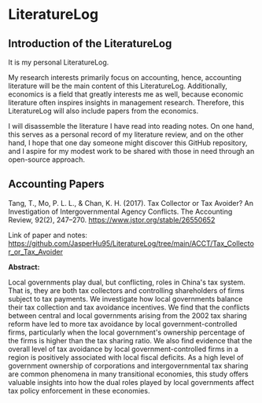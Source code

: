 # LiteratureLog

## Introduction of the LiteratureLog

It is my personal LiteratureLog.



My research interests primarily focus on accounting, hence, accounting literature will be the main content of this LiteratureLog. Additionally, economics is a field that greatly interests me as well, because economic literature often inspires insights in management research. Therefore, this LiteratureLog will also include papers from the economics.



I will disassemble the literature I have read into reading notes. On one hand, this serves as a personal record of my literature review, and on the other hand, I hope that one day someone might discover this GitHub repository, and I aspire for my modest work to be shared with those in need through an open-source approach.

## Accounting Papers

Tang, T., Mo, P. L. L., & Chan, K. H. (2017). Tax Collector or Tax Avoider? An Investigation of Intergovernmental Agency Conflicts. The Accounting Review, 92(2), 247–270. https://www.jstor.org/stable/26550652

Link of paper and notes: https://github.com/JasperHu95/LiteratureLog/tree/main/ACCT/Tax_Collector_or_Tax_Avoider

**Abstract:**

Local governments play dual, but conflicting, roles in China's tax system. That is, they are both tax collectors and controlling shareholders of firms subject to tax payments. We investigate how local governments balance their tax collection and tax avoidance incentives. We find that the conflicts between central and local governments arising from the 2002 tax sharing reform have led to more tax avoidance by local government-controlled firms, particularly when the local government's ownership percentage of the firms is higher than the tax sharing ratio. We also find evidence that the overall level of tax avoidance by local government-controlled firms in a region is positively associated with local fiscal deficits. As a high level of government ownership of corporations and intergovernmental tax sharing are common phenomena in many transitional economies, this study offers valuable insights into how the dual roles played by local governments affect tax policy enforcement in these economies.
